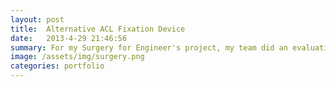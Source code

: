 ```yaml
---
layout: post
title:  Alternative ACL Fixation Device
date:   2013-4-29 21:46:56
summary: For my Surgery for Engineer's project, my team did an evaluation of the current techniques utilized for Anterior Cruciate Ligament (ACL) repair. After reviewing the fixation techniques, we determined that current devices lack the ability for surgeons to tension the graft after it has been fixed in place. Therefore, we developed TensiFix -a device that utilizes an interference screw to allow for post-fixation tensioning. 
image: /assets/img/surgery.png
categories: portfolio
---
```


